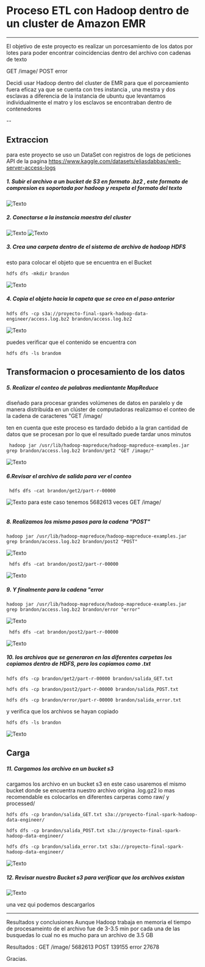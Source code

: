 # Proceso ETL con Hadoop dentro de un cluster de Amazon EMR 
---
El objetivo de este proyecto es  realizar un porcesamiento de los datos por lotes  para poder encontrar coincidencias dentro  del archivo con cadenas de texto

GET /image/
POST
error

Decidi usar Hadoop dentro del cluster de EMR para que el porceamiento fuera eficaz ya que  se cuenta con tres instancia , una mestra y dos esclavas  a diferencia de la instancia de ubuntu que levantamos individualmente
el matro y los esclavos se encontraban dentro de contenedores 

--

## Extraccion  
para este proyecto se uso un DataSet con registros de logs de peticiones API  de la pagina  https://www.kaggle.com/datasets/eliasdabbas/web-server-access-logs

##### 1. Subir el archivo a un bucket de S3 en formato .bz2 , este formato de compresion es soportada por hadoop y respeta el formato del texto 
![Texto](hadoopLibroConteo/erm.jpeg)

##### 2. Conectarse a la instancia maestra del cluster  
![Texto](hadoopLibroConteo/erm-aws.jpeg)
![Texto](hadoopLibroConteo/emr1.jpeg)

##### 3. Crea una carpeta dentro de el sistema de archivo de hadoop HDFS
 esto para colocar el objeto que se encuentra en el Bucket

```
hdfs dfs -mkdir brandon
```
![Texto](hadoopLibroConteo/emr7.1.jpeg)

##### 4. Copia el objeto hacia la capeta que se creo en el paso anterior
```
hdfs dfs -cp s3a://proyecto-final-spark-hadoop-data-engineer/access.log.bz2 brandon/access.log.bz2
```


![Texto](hadoopLibroConteo/emr8.jpeg)

puedes verificar que el contenido se encuentra con 
```
hdfs dfs -ls brandom
```

## Transformacion o procesamiento de los datos  

##### 5. Realizar el conteo de palabras mediantante MapReduce
diseñado para procesar grandes volúmenes de datos en paralelo y de manera distribuida en un clúster de computadoras
 realizamso el conteo de la cadena de caracteres "GET /image/

 ten en cuenta que este proceso es tardado debido a la gran cantidad de datos que se procesan por lo que el resultado puede tardar unos minutos
```
 hadoop jar /usr/lib/hadoop-mapreduce/hadoop-mapreduce-examples.jar grep brandon/access.log.bz2 brandon/get2 "GET /image/"
```
![Texto](hadoopLibroConteo/erm10.jpeg)

##### 6.Revisar el archivo de salida para ver el conteo

```
 hdfs dfs -cat brandon/get2/part-r-00000
```

![Texto](hadoopLibroConteo/erm11.jpeg)
 para este caso tenemos 5682613  veces GET  /image/
```
```
##### 8. Realizamos los mismo pasos para la cadena "POST"
```
hadoop jar /usr/lib/hadoop-mapreduce/hadoop-mapreduce-examples.jar grep brandon/access.log.bz2 brandon/post2 "POST"
```
![Texto](hadoopLibroConteo/erm10.jpeg)

```
 hdfs dfs -cat brandon/post2/part-r-00000
```
![Texto](hadoopLibroConteo/erm11.jpeg)


##### 9. Y finalmente para la cadena "error

```
hadoop jar /usr/lib/hadoop-mapreduce/hadoop-mapreduce-examples.jar grep brandon/access.log.bz2 brandon/error "error"
```
![Texto](hadoopLibroConteo/erm14.jpeg)

```
 hdfs dfs -cat brandon/post2/part-r-00000
```
![Texto](hadoopLibroConteo/erm15.jpeg)


##### 10. los archivos que se generaron en las diferentes carpetas los copiamos dentro de HDFS, pero los copiamos como .txt 

```
hdfs dfs -cp brandon/get2/part-r-00000 brandon/salida_GET.txt
```
```
hdfs dfs -cp brandon/post2/part-r-00000 brandon/salida_POST.txt
```
```
hdfs dfs -cp brandon/error/part-r-00000 brandon/salida_error.txt
```

y verifica que los archivos se hayan copiado 

```
hdfs dfs -ls brandon
```
![Texto](hadoopLibroConteo/erm17.1.jpeg)

## Carga
##### 11. Cargamos los archivo en un bucket s3

cargamos los archivo en un bucket s3 en este caso usaremos el mismo bucket donde se encuentra nuestro archivo origina .log.gz2 
lo mas recomendable es colocarlos en diferentes carperas como raw/ y processed/ 
```
hdfs dfs -cp brandon/salida_GET.txt s3a://proyecto-final-spark-hadoop-data-engineer/
```
```
hdfs dfs -cp brandon/salida_POST.txt s3a://proyecto-final-spark-hadoop-data-engineer/
```
```
hdfs dfs -cp brandon/salida_error.txt s3a://proyecto-final-spark-hadoop-data-engineer/
```
![Texto](hadoopLibroConteo/emr-carga.jpeg)

##### 12. Revisar nuestro Bucket s3  para verificar que los archivos existan

![Texto](hadoopLibroConteo/erm17.jpeg)

 una vez qui  podemos descargarlos 

 --- 
 Resultados y conclusiones 
 Aunque Hadoop trabaja en memoria el tiempo de procesameinto de el archivo fue de 3-3.5 min por  cada una de las busquedas lo cual no es mucho para un archivo de 3.5 GB 

Resultados :
GET /image/      5682613
POST              139155
error            27678

Gracias.
